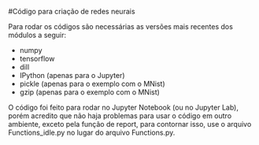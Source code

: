 #Código para criação de redes neurais

Para rodar os códigos são necessárias as versões mais recentes dos módulos a seguir:

- numpy
- tensorflow
- dill
- IPython (apenas para o Jupyter)
- pickle (apenas para o exemplo com o MNist)
- gzip (apenas para o exemplo com o MNist)

O código foi feito para rodar no Jupyter Notebook (ou no Jupyter Lab), porém acredito que não haja problemas para usar o código em outro ambiente, exceto pela função de report, para contornar isso, use o arquivo Functions_idle.py no lugar do arquivo Functions.py.
